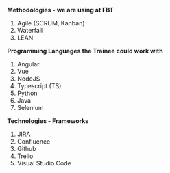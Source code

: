 **Methodologies - we are using at FBT**
1. Agile (SCRUM, Kanban)
1. Waterfall
1. LEAN

**Programming Languages the Trainee could work with**
1. Angular
1. Vue
1. NodeJS
1. Typescript (TS)
1. Python
1. Java
1. Selenium

**Technologies - Frameworks**
1. JIRA
1. Confluence
1. Github
1. Trello
1. Visual Studio Code
